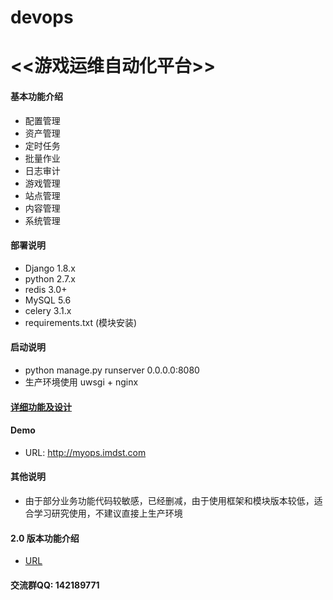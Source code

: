 # devops
# <<游戏运维自动化平台>>

#### 基本功能介绍

* 配置管理
* 资产管理
* 定时任务
* 批量作业
* 日志审计
* 游戏管理
* 站点管理
* 内容管理
* 系统管理

#### 部署说明
* Django 1.8.x 
* python 2.7.x
* redis 3.0+
* MySQL 5.6
* celery 3.1.x
* requirements.txt (模块安装)

#### 启动说明
* python manage.py runserver 0.0.0.0:8080
* 生产环境使用 uwsgi + nginx 

#### [详细功能及设计](https://blog.imdst.com/ji-hua-kai-fa-ge-jiao-wei-tong-yong-de-you-xi-yun-wei-zi-dong-hua-ping-tai/)

#### Demo
 * URL: http://myops.imdst.com

#### 其他说明
* 由于部分业务功能代码较敏感，已经删减，由于使用框架和模块版本较低，适合学习研究使用，不建议直接上生产环境

#### 2.0 版本功能介绍
* [URL](https://blog.imdst.com/kai-yuan-yun-wei-zi-dong-hua-ping-tai-kai-fa-she-ji-si-lu/)
 
#### 交流群QQ: 142189771
